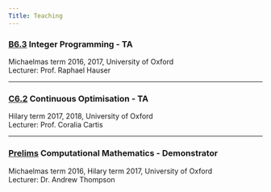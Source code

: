 ```yaml
---
Title: Teaching
---
```


### [B6.3](https://courses.maths.ox.ac.uk/node/4325) Integer Programming - TA
Michaelmas term 2016, 2017, University of Oxford<br/>
Lecturer: Prof. Raphael Hauser

---

### [C6.2](https://courses.maths.ox.ac.uk/node/4888) Continuous Optimisation - TA

Hilary term 2017, 2018, University of Oxford<br/>
Lecturer: Prof. Coralia Cartis

---

### [Prelims](https://courses.maths.ox.ac.uk/node/5677) Computational Mathematics - Demonstrator
Michaelmas term 2016, Hilary term 2017, University of Oxford<br/>
Lecturer: Dr. Andrew Thompson

